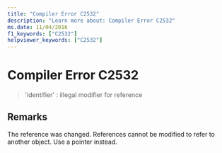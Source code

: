 ```yaml
---
title: "Compiler Error C2532"
description: "Learn more about: Compiler Error C2532"
ms.date: 11/04/2016
f1_keywords: ["C2532"]
helpviewer_keywords: ["C2532"]
---
```

# Compiler Error C2532

> 'identifier' : illegal modifier for reference

## Remarks

The reference was changed. References cannot be modified to refer to another object. Use a pointer instead.
